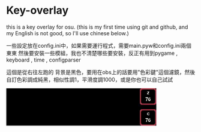 # Key-overlay
this is a key overlay for osu.
(this is my first time using git and github, and my English is not good, so I'll use chinese below.)


一些設定放在config.ini中，如果需要運行程式，需要main.pyw和config.ini兩個東東
然後要安裝一些模組，我也不清楚哪些要安裝，反正有用到pygame , keyboard , time , configparser

這個是從右往左跑的
背景是黑色，要用在obs上的話要用"色彩鍵"這個濾鏡，然後自訂色彩調成純黑，相似性調1，平滑度調1000，或是你也可以自己試試

![效果](效果.gif)